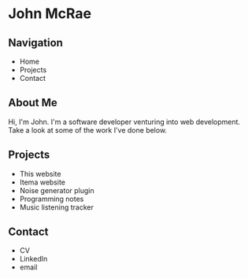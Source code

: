 # John McRae

## Navigation

- Home
- Projects
- Contact

## About Me

Hi, I'm John. I'm a software developer venturing into web development. Take a look at some of the work I've done below.

## Projects

- This website
- Itema website
- Noise generator plugin
- Programming notes
- Music listening tracker

## Contact

- CV
- LinkedIn
- email
